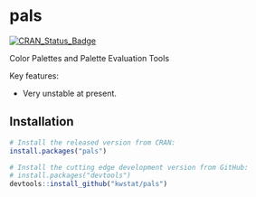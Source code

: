 # pals

[![CRAN_Status_Badge](http://www.r-pkg.org/badges/version/pals)](https://cran.r-project.org/package=pals)

Color Palettes and Palette Evaluation Tools

Key features:

* Very unstable at present.

## Installation

```R
# Install the released version from CRAN:
install.packages("pals")

# Install the cutting edge development version from GitHub:
# install.packages("devtools")
devtools::install_github("kwstat/pals")
```
